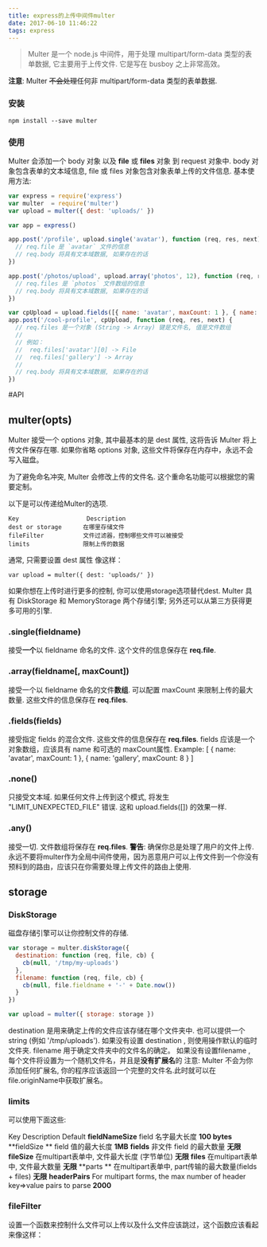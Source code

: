 ```yaml
---
title: express的上传中间件multer
date: 2017-06-10 11:46:22
tags: express
---
```

> Multer 是一个 node.js 中间件，用于处理 multipart/form-data 类型的表单数据, 它主要用于上传文件. 它是写在 busboy 之上非常高效。

**注意**: Multer ~~不会处理~~任何非 multipart/form-data 类型的表单数据.

### 安装
```
npm install --save multer
```
### 使用
<!--more-->
Multer 会添加一个 body 对象 以及 **file** 或 **files** 对象 到 request 对象中. body 对象包含表单的文本域信息, file 或 files 对象包含对象表单上传的文件信息.
基本使用方法:
``` js
var express = require('express')
var multer  = require('multer')
var upload = multer({ dest: 'uploads/' })

var app = express()

app.post('/profile', upload.single('avatar'), function (req, res, next) {
  // req.file 是 `avatar` 文件的信息
  // req.body 将具有文本域数据, 如果存在的话
})

app.post('/photos/upload', upload.array('photos', 12), function (req, res, next) {
  // req.files 是 `photos` 文件数组的信息
  // req.body 将具有文本域数据, 如果存在的话
})

var cpUpload = upload.fields([{ name: 'avatar', maxCount: 1 }, { name: 'gallery', maxCount: 8 }])
app.post('/cool-profile', cpUpload, function (req, res, next) {
  // req.files 是一个对象 (String -> Array) 键是文件名, 值是文件数组
  //
  // 例如：
  //  req.files['avatar'][0] -> File
  //  req.files['gallery'] -> Array
  //
  // req.body 将具有文本域数据, 如果存在的话
})
```
#API
## multer(opts)
Multer 接受一个 options 对象, 其中最基本的是 dest 属性, 这将告诉 Multer 将上传文件保存在哪. 如果你省略 options 对象, 这些文件将保存在内存中，永远不会写入磁盘。

为了避免命名冲突, Multer 会修改上传的文件名. 这个重命名功能可以根据您的需要定制。

以下是可以传递给Multer的选项.
>
    Key	                  Description
    dest or storage	     在哪里存储文件
    fileFilter	         文件过滤器，控制哪些文件可以被接受
    limits	             限制上传的数据

通常, 只需要设置 dest 属性 像这样：
```
var upload = multer({ dest: 'uploads/' })
```
如果你想在上传时进行更多的控制, 你可以使用storage选项替代dest. Multer 具有 DiskStorage 和 MemoryStorage 两个存储引擎; 另外还可以从第三方获得更多可用的引擎.
### .single(fieldname)
接受**一个**以 fieldname 命名的文件. 这个文件的信息保存在 **req.file**.
### .array(fieldname[, maxCount])
接受一个以 fieldname 命名的文件**数组**. 可以配置 maxCount 来限制上传的最大数量. 这些文件的信息保存在 **req.files**.
### .fields(fields)
接受指定 fields 的混合文件. 这些文件的信息保存在 **req.files**.
fields 应该是一个对象数组，应该具有 name 和可选的 maxCount属性. Example:
[
  { name: 'avatar', maxCount: 1 },
  { name: 'gallery', maxCount: 8 }
]
### .none()
只接受文本域. 如果任何文件上传到这个模式, 将发生 "LIMIT_UNEXPECTED_FILE" 错误. 这和 upload.fields([]) 的效果一样.
### .any()
接受一切. 文件数组将保存在 **req.files**.
**警告**: 确保你总是处理了用户的文件上传. 永远不要将multer作为全局中间件使用，因为恶意用户可以上传文件到一个你没有预料到的路由，应该只在你需要处理上传文件的路由上使用.

## storage
### DiskStorage
磁盘存储引擎可以让你控制文件的存储.
``` js
var storage = multer.diskStorage({
  destination: function (req, file, cb) {
    cb(null, '/tmp/my-uploads')
  },
  filename: function (req, file, cb) {
    cb(null, file.fieldname + '-' + Date.now())
  }
})

var upload = multer({ storage: storage })
```
destination 是用来确定上传的文件应该存储在哪个文件夹中. 也可以提供一个 string (例如 '/tmp/uploads'). 如果没有设置 destination , 则使用操作默认的临时文件夹.
filename 用于确定文件夹中的文件名的确定。 如果没有设置filename , 每个文件将设置为一个随机文件名，并且是**没有扩展名**的
注意: Multer 不会为你添加任何扩展名, 你的程序应该返回一个完整的文件名.此时就可以在file.originName中获取扩展名。
### limits
可以使用下面这些:
> 
Key             	                   Description	                        Default
**fieldNameSize**	              field 名字最大长度        	**100 bytes**
**fieldSize **                     	field 值的最大长度           	**1MB**
**fields**	                            非文件 field 的最大数量	**无限**
**fileSize**	                           在multipart表单中, 文件最大长度 (字节单位)	   **无限**
**files**	                               在multipart表单中, 文件最大数量	                     **无限**
**parts **                              	在multipart表单中, part传输的最大数量(fields + files)	**无限**
**headerPairs**	      For multipart forms, the max number of header key=>value pairs to parse	**2000**

### fileFilter
设置一个函数来控制什么文件可以上传以及什么文件应该跳过，这个函数应该看起来像这样：

